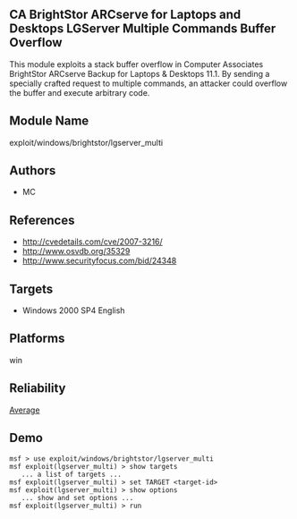 ## CA BrightStor ARCserve for Laptops and Desktops LGServer Multiple Commands Buffer Overflow

This module exploits a stack buffer overflow in Computer 
Associates BrightStor ARCserve Backup for Laptops & Desktops 
11.1. By sending a specially crafted request to multiple 
commands, an attacker could overflow the buffer and execute 
arbitrary code.


## Module Name
exploit/windows/brightstor/lgserver_multi

## Authors
* MC


## References
* http://cvedetails.com/cve/2007-3216/
* http://www.osvdb.org/35329
* http://www.securityfocus.com/bid/24348



## Targets
* Windows 2000 SP4 English


## Platforms
win

## Reliability
[Average](https://github.com/rapid7/metasploit-framework/wiki/Exploit-Ranking)

## Demo

```
msf > use exploit/windows/brightstor/lgserver_multi
msf exploit(lgserver_multi) > show targets
   ... a list of targets ...
msf exploit(lgserver_multi) > set TARGET <target-id>
msf exploit(lgserver_multi) > show options
   ... show and set options ...
msf exploit(lgserver_multi) > run
```
    
    